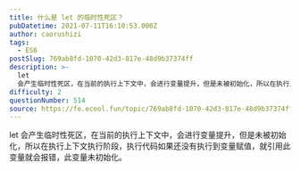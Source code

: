 ```yaml
---
title: 什么是 let 的临时性死区？
pubDatetime: 2021-07-11T16:10:53.000Z
author: caorushizi
tags:
  - ES6
postSlug: 769ab8fd-1070-42d3-817e-48d9b37374ff
description: >-
  let
  会产生临时性死区，在当前的执行上下文中，会进行变量提升，但是未被初始化，所以在执行上下文执行阶段，执行代码如果还没有执行到变量赋值，就引用此变量就会报错，此变量未初始化。 
difficulty: 2
questionNumber: 514
source: https://fe.ecool.fun/topic/769ab8fd-1070-42d3-817e-48d9b37374ff
---
```


let 会产生临时性死区，在当前的执行上下文中，会进行变量提升，但是未被初始化，所以在执行上下文执行阶段，执行代码如果还没有执行到变量赋值，就引用此变量就会报错，此变量未初始化。
